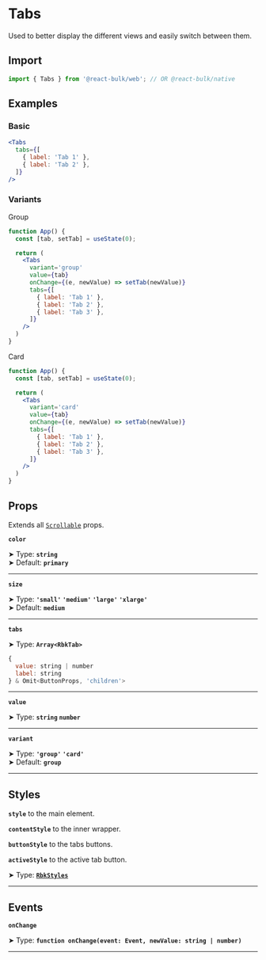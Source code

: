 # Tabs

Used to better display the different views and easily switch between them.


## Import

```jsx
import { Tabs } from '@react-bulk/web'; // OR @react-bulk/native
```

## Examples

### Basic

```jsx live
<Tabs
  tabs={[
    { label: 'Tab 1' },
    { label: 'Tab 2' },
  ]}
/>
```

### Variants

Group

```jsx live
function App() {
  const [tab, setTab] = useState(0);

  return (
    <Tabs
      variant='group'
      value={tab}
      onChange={(e, newValue) => setTab(newValue)}
      tabs={[
        { label: 'Tab 1' },
        { label: 'Tab 2' },
        { label: 'Tab 3' },
      ]}
    />
  )
}
```

Card

```jsx live
function App() {
  const [tab, setTab] = useState(0);

  return (
    <Tabs
      variant='card'
      value={tab}
      onChange={(e, newValue) => setTab(newValue)}
      tabs={[
        { label: 'Tab 1' },
        { label: 'Tab 2' },
        { label: 'Tab 3' },
      ]}
    />
  )
}
```

## Props

Extends all [`Scrollable`](/docs/components/core/scrollable#props) props.

**`color`**

➤ Type: **`string`** <br/>
➤ Default: **`primary`**

---

**`size`**

➤ Type: **`'small'` `'medium'` `'large'` `'xlarge'`** <br/>
➤ Default: **`medium`**

---

**`tabs`**

➤ Type: **`Array<RbkTab>`** <br/>

```jsx title="RbkTab"
{
  value: string | number
  label: string
} & Omit<ButtonProps, 'children'>
```

---

**`value`**

➤ Type: **`string` `number`** <br/>

---

**`variant`**

➤ Type: **`'group'` `'card'`** <br/>
➤ Default: **`group`**

---

## Styles

**`style`** to the main element.

**`contentStyle`** to the inner wrapper.

**`buttonStyle`** to the tabs buttons.

**`activeStyle`** to the active tab button.

➤ Type: **[`RbkStyles`](/docs/type-reference/rbk-styles)** <br/>

---

## Events

**`onChange`**

➤ Type: **`function onChange(event: Event, newValue: string | number)`** <br/>

---
